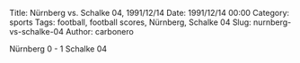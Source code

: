 Title: Nürnberg vs. Schalke 04, 1991/12/14
Date: 1991/12/14 00:00
Category: sports
Tags: football, football scores, Nürnberg, Schalke 04
Slug: nurnberg-vs-schalke-04
Author: carbonero


Nürnberg 0 - 1 Schalke 04
